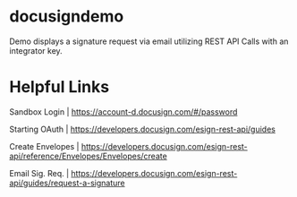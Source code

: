 # docusigndemo
Demo displays a signature request via email utilizing REST API Calls with an integrator key. 

# Helpful Links
Sandbox Login    | https://account-d.docusign.com/#/password

Starting OAuth   | https://developers.docusign.com/esign-rest-api/guides

Create Envelopes | https://developers.docusign.com/esign-rest-api/reference/Envelopes/Envelopes/create

Email Sig. Req.  | https://developers.docusign.com/esign-rest-api/guides/request-a-signature
